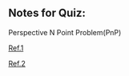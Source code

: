 ## Notes for Quiz:

Perspective N Point Problem(PnP)

[Ref.1](http://iplimage.com/blog/p3p-perspective-point-overview/)

[Ref.2](http://homepages.inf.ed.ac.uk/rbf/CVonline/LOCAL_COPIES/MARBLE/high/pia/solving.htm)
